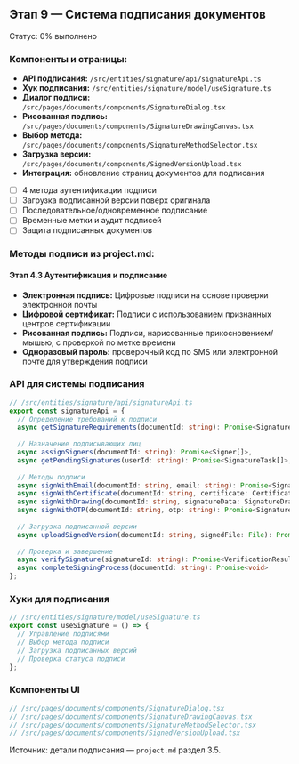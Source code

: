 ## Этап 9 — Система подписания документов

Статус: 0% выполнено

### Компоненты и страницы:
- **API подписания:** `/src/entities/signature/api/signatureApi.ts`
- **Хук подписания:** `/src/entities/signature/model/useSignature.ts`
- **Диалог подписи:** `/src/pages/documents/components/SignatureDialog.tsx`
- **Рисованная подпись:** `/src/pages/documents/components/SignatureDrawingCanvas.tsx`
- **Выбор метода:** `/src/pages/documents/components/SignatureMethodSelector.tsx`
- **Загрузка версии:** `/src/pages/documents/components/SignedVersionUpload.tsx`
- **Интеграция:** обновление страниц документов для подписания

- [ ] 4 метода аутентификации подписи
- [ ] Загрузка подписанной версии поверх оригинала
- [ ] Последовательное/одновременное подписание
- [ ] Временные метки и аудит подписей
- [ ] Защита подписанных документов

### Методы подписи из project.md:

#### Этап 4.3 Аутентификация и подписание
- **Электронная подпись:** Цифровые подписи на основе проверки электронной почты
- **Цифровой сертификат:** Подписи с использованием признанных центров сертификации  
- **Рисованная подпись:** Подписи, нарисованные прикосновением/мышью, с проверкой по метке времени
- **Одноразовый пароль:** проверочный код по SMS или электронной почте для утверждения подписи

### API для системы подписания
```typescript
// /src/entities/signature/api/signatureApi.ts
export const signatureApi = {
  // Определение требований к подписи
  async getSignatureRequirements(documentId: string): Promise<SignatureRequirements>,
  
  // Назначение подписывающих лиц
  async assignSigners(documentId: string): Promise<Signer[]>,
  async getPendingSignatures(userId: string): Promise<SignatureTask[]>,
  
  // Методы подписи
  async signWithEmail(documentId: string, email: string): Promise<SignatureResult>,
  async signWithCertificate(documentId: string, certificate: Certificate): Promise<SignatureResult>,
  async signWithDrawing(documentId: string, signatureData: SignatureDrawing): Promise<SignatureResult>,
  async signWithOTP(documentId: string, otp: string): Promise<SignatureResult>,
  
  // Загрузка подписанной версии
  async uploadSignedVersion(documentId: string, signedFile: File): Promise<Document>,
  
  // Проверка и завершение
  async verifySignature(signatureId: string): Promise<VerificationResult>,
  async completeSigningProcess(documentId: string): Promise<void>
};
```

### Хуки для подписания
```typescript
// /src/entities/signature/model/useSignature.ts
export const useSignature = () => {
  // Управление подписями
  // Выбор метода подписи
  // Загрузка подписанных версий
  // Проверка статуса подписи
};
```

### Компоненты UI
```typescript
// /src/pages/documents/components/SignatureDialog.tsx
// /src/pages/documents/components/SignatureDrawingCanvas.tsx
// /src/pages/documents/components/SignatureMethodSelector.tsx
// /src/pages/documents/components/SignedVersionUpload.tsx
```

Источник: детали подписания — `project.md` раздел 3.5.
